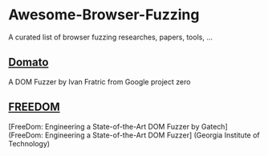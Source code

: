 # Awesome-Browser-Fuzzing
A curated list of browser fuzzing researches, papers, tools, ...

## [Domato](https://github.com/googleprojectzero/domato)

A DOM Fuzzer by Ivan Fratric from Google project zero

## [FREEDOM](https://github.com/sslab-gatech/freedom)

[FreeDom: Engineering a State-of-the-Art DOM Fuzzer by Gatech](FreeDom: Engineering a State-of-the-Art DOM Fuzzer] (Georgia Institute of Technology)

